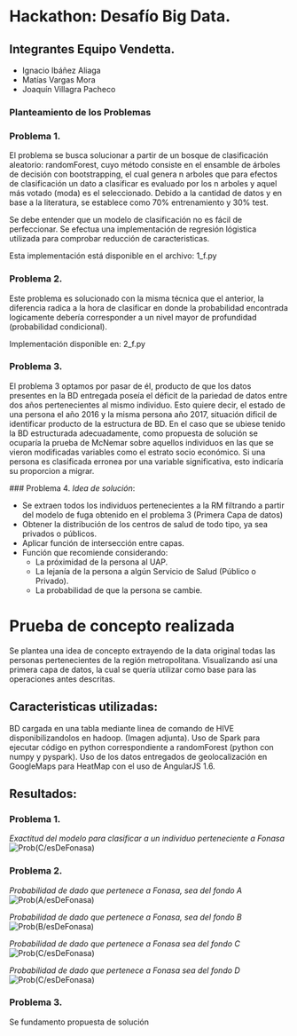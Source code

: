 # Hackathon: Desafío Big Data.

## Integrantes Equipo Vendetta.
- Ignacio Ibáñez Aliaga
- Matías Vargas Mora
- Joaquín Villagra Pacheco

### Planteamiento de los Problemas
### Problema 1.
El problema se busca solucionar a partir de un bosque de clasificación aleatorio: randomForest, cuyo método consiste en el ensamble
de árboles de decisión con bootstrapping, el cual genera n arboles que para efectos de clasificación un dato a clasificar es evaluado por los 
n arboles y aquel más votado (moda) es el seleccionado.
Debido a la cantidad de datos y en base a la literatura, se establece como 70% entrenamiento y 30% test.

Se debe entender que un modelo de clasificación no es fácil de perfeccionar.
Se efectua una implementación de regresión lógistica utilizada para comprobar reducción de caracteristicas.

Esta implementación está disponible en el archivo: 1_f.py

### Problema 2.
Este problema es solucionado con la misma técnica que el anterior, la diferencia radica a la hora de clasificar en donde la probabilidad 
encontrada logicamente debería corresponder a un nivel mayor de profundidad (probabilidad condicional).

Implementación disponible en: 2_f.py

### Problema 3.
El problema 3 optamos por pasar de él, producto de que los datos presentes en la BD entregada poseía el déficit de la pariedad de
datos entre dos años pertenecientes al mismo individuo. Esto quiere decir, el estado de una persona el año 2016 y la misma persona año 2017,
 situación dificil de identificar producto de la estructura de BD.
En el caso que se ubiese tenido la BD estructurada adecuadamente, como propuesta de solución se ocuparía la prueba de McNemar sobre aquellos
 individuos en las que se vieron modificadas variables como el estrato socio económico.
Si una persona es clasificada erronea por una variable significativa, esto indicaría su proporcion a migrar.

### Problema 4.
*Idea de solución*:
- Se extraen todos los individuos pertenecientes a la RM filtrando a partir del modelo de fuga obtenido en el problema 3 (Primera Capa de datos)
- Obtener la distribución de los centros de salud de todo tipo, ya sea privados o públicos.
- Aplicar función de intersección entre capas. 
- Función que recomiende considerando:
	- La próximidad de la persona al UAP.
	- La lejanía de la persona a algún Servicio de Salud (Público o Privado).
	- La probabilidad de que la persona se cambie.

# Prueba de concepto realizada
Se plantea una idea de concepto extrayendo de la data original todas las personas pertenecientes de la región metropolitana. Visualizando 
así una primera capa de datos, la cual se quería utilizar como base para las operaciones antes descritas.

## Caracteristicas utilizadas:
BD cargada en una tabla mediante linea de comando de HIVE disponibilizandolos en hadoop. (Imagen adjunta).
Uso de Spark para ejecutar código en python correspondiente a randomForest (python con numpy y pyspark).
Uso de los datos entregados de geolocalización en GoogleMaps para HeatMap con el uso de AngularJS 1.6.

## Resultados:

### Problema 1.
*Exactitud del modelo para clasificar a un individuo perteneciente a Fonasa*
![Prob(C/esDeFonasa)](https://github.com/JoaquinVillagra/Desafio_hackaton/tree/master/Imagenes/ExactitudDelModelo_desafio1.png)

### Problema 2.
*Probabilidad de dado que pertenece a Fonasa, sea del fondo A*
![Prob(A/esDeFonasa)](https://github.com/JoaquinVillagra/Desafio_hackaton/tree/master/Imagenes/TramoA.png)

*Probabilidad de dado que pertenece a Fonasa, sea del fondo B*
![Prob(B/esDeFonasa)](https://github.com/JoaquinVillagra/Desafio_hackaton/tree/master/Imagenes/TramoB.png)

*Probabilidad de dado que pertenece a Fonasa sea del fondo C*
![Prob(C/esDeFonasa)](https://github.com/JoaquinVillagra/Desafio_hackaton/tree/master/Imagenes/TramoC.png)

*Probabilidad de dado que pertenece a Fonasa sea del fondo D*
![Prob(C/esDeFonasa)](https://github.com/JoaquinVillagra/Desafio_hackaton/tree/master/Imagenes/TramoD.png)

### Problema 3.
Se fundamento propuesta de solución





